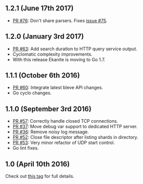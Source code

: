 ## 1.2.1 (June 17th 2017)
- [PR #76](https://github.com/ekanite/ekanite/pull/76): Don't share parsers. Fixes [issue #75](https://github.com/ekanite/ekanite/issues/75).

## 1.2.0 (January 3rd 2017)
- [PR #63](https://github.com/ekanite/ekanite/pull/63): Add search duration to HTTP query service output.
- Cyclomatic complexity improvements.
- With this release Ekanite is moving to Go 1.7.

## 1.1.1 (October 6th 2016)
- [PR #60](https://github.com/ekanite/ekanite/pull/60): Integrate latest bleve API changes.
- Go cyclo changes.

## 1.1.0 (September 3rd 2016)
- [PR #57](https://github.com/ekanite/ekanite/pull/57): Correctly handle closed TCP connections.
- [PR #37](https://github.com/ekanite/ekanite/pull/37): Move debug var support to dedicated HTTP server.
- [PR #36](https://github.com/ekanite/ekanite/pull/36): Remove noisy log message.
- [PR #52](https://github.com/ekanite/ekanite/pull/52): Close file descriptor after listing shards in directory.
- [PR #53](https://github.com/ekanite/ekanite/pull/53): Very minor refactor of UDP start control.
- Go lint fixes.

## 1.0 (April 10th 2016)
Check out [this tag](https://github.com/ekanite/ekanite/releases/tag/v1.0.0) for full details.
